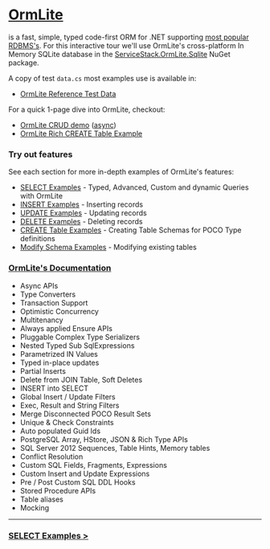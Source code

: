 # <a target="_top" href="https://github.com/ServiceStack/ServiceStack.OrmLite">OrmLite</a>

is a fast, simple, typed code-first ORM for .NET supporting 
<a target="_top" href="https://github.com/ServiceStack/ServiceStack.OrmLite#download">most popular RDBMS's</a>. 
For this interactive tour we'll use OrmLite's cross-platform In Memory SQLite database
in the
<a href="https://www.nuget.org/packages/ServiceStack.OrmLite.Sqlite" target="_top">ServiceStack.OrmLite.Sqlite</a>
NuGet package.

A copy of test `data.cs` most examples use is available in:

 - [OrmLite Reference Test Data](#gist=87164fa870ac7503b43333d1d275456c&show=data.cs)

For a quick 1-page dive into OrmLite, checkout:

 - [OrmLite CRUD demo](#gist=366428a36503971c38496cbe30d6cfea) ([async](#gist=f49d30be9ed7a549636adda4b4e96939))
 - [OrmLite Rich CREATE Table Example](#gist=ed9518f550a5dc3fc3a079df4f584eaa)

### Try out features

See each section for more in-depth examples of OrmLite's features:

 - [SELECT Examples](#doc=select-examples.md) - Typed, Advanced, Custom and dynamic Queries with OrmLite
 - [INSERT Examples](#doc=insert-examples.md) - Inserting records
 - [UPDATE Examples](#doc=update-examples.md) - Updating records
 - [DELETE Examples](#doc=delete-examples.md) - Deleting records
 - [CREATE Table Examples](#doc=create-tables.md) - Creating Table Schemas for POCO Type definitions
 - [Modify Schema Examples](#doc=modify-schema.md) - Modifying existing tables
 
<h3><a target="_top" href="https://github.com/ServiceStack/ServiceStack.OrmLite">OrmLite's Documentation</a></h3>

  - Async APIs
  - Type Converters
  - Transaction Support
  - Optimistic Concurrency
  - Multitenancy
  - Always applied Ensure APIs
  - Pluggable Complex Type Serializers
  - Nested Typed Sub SqlExpressions
  - Parametrized IN Values
  - Typed in-place updates
  - Partial Inserts
  - Delete from JOIN Table, Soft Deletes
  - INSERT into SELECT
  - Global Insert / Update Filters
  - Exec, Result and String Filters
  - Merge Disconnected POCO Result Sets
  - Unique & Check Constraints
  - Auto populated Guid Ids
  - PostgreSQL Array, HStore, JSON & Rich Type APIs
  - SQL Server 2012 Sequences, Table Hints, Memory tables
  - Conflict Resolution
  - Custom SQL Fields, Fragments, Expressions
  - Custom Insert and Update Expressions
  - Pre / Post Custom SQL DDL Hooks
  - Stored Procedure APIs
  - Table aliases
  - Mocking

---

### [SELECT Examples >](#doc=select-examples.md)
